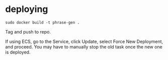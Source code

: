 # deploying

```
sudo docker build -t phrase-gen .
```

Tag and push to repo.

If using ECS, go to the Service, click Update, select Force New Deployment, and proceed. You may have to manually stop the old task once the new one is deployed.

